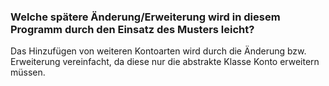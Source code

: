### Welche spätere Änderung/Erweiterung wird in diesem Programm durch den Einsatz des Musters leicht?
Das Hinzufügen von weiteren Kontoarten wird durch die Änderung bzw. Erweiterung vereinfacht, da diese nur die abstrakte 
Klasse Konto erweitern müssen.
